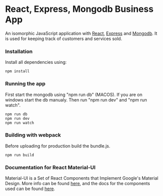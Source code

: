 # React, Express, Mongodb Business App
An isomorphic JavaScript application with [React](http://facebook.github.io/react/), [Express](expressjs.com) and [Mongodb](https://www.mongodb.com/). It is used for keeping track of customers and services sold.

### Installation
Install all dependencies using:
```
npm install
```

### Running the app
First start the mongodb using "npm run db" (MACOS). If you are on windows start the db manualy.
Then run "npm run dev" and "npm run watch".
```
npm run db
npm run dev
npm run watch
```

### Building with webpack
Before uploading for production build the bundle.js.
```
npm run build
```

### Documentation for React Material-UI
Material-UI is a Set of React Components that Implement Google's Material Design.
More info can be found [here](http://www.material-ui.com/#/), and the docs for the components used can be found [here](http://www.material-ui.com/#/components/app-bar).